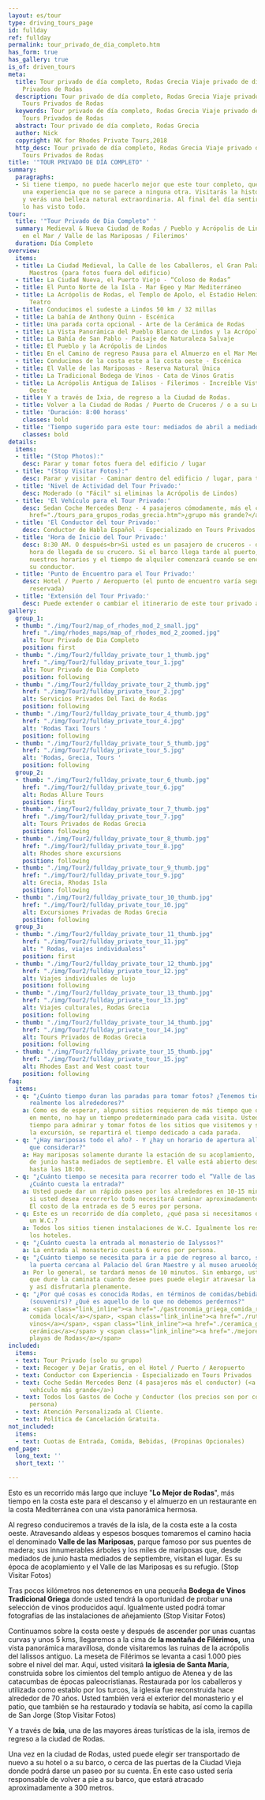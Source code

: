 ```yaml
---
layout: es/tour
type: driving_tours_page
id: fullday
ref: fullday
permalink: tour_privado_de_dia_completo.htm
has_form: true
has_gallery: true
is_of: driven_tours
meta:
  title: Tour privado de día completo, Rodas Grecia Viaje privado de día entero, Tours
    Privados de Rodas
  description: Tour privado de día completo, Rodas Grecia Viaje privado de día entero,
    Tours Privados de Rodas
  keywords: Tour privado de día completo, Rodas Grecia Viaje privado de día entero,
    Tours Privados de Rodas
  abstract: Tour privado de día completo, Rodas Grecia
  author: Nick
  copyright: NK for Rhodes Private Tours,2018
  http_desc: Tour privado de día completo, Rodas Grecia Viaje privado de día entero,
    Tours Privados de Rodas
title: '"TOUR PRIVADO DE DÍA COMPLETO" '
summary:
  paragraphs:
  - Si tiene tiempo, no puede hacerlo mejor que este tour completo, que le brindará
    una experiencia que no se parece a ninguna otra. Visitarás la historia y la cultura
    y verás una belleza natural extraordinaria. Al final del día sentirás que realmente
    lo has visto todo.
tour:
  title: '"Tour Privado de Dia Completo" '
  summary: Medieval & Nueva Ciudad de Rodas / Pueblo y Acrópolis de Lindos / Almuerzo
    en el Mar / Valle de las Mariposas / Filerimos'
  duration: Día Completo
overview:
  items:
  - title: La Ciudad Medieval, la Calle de los Caballeros, el Gran Palacio de los
      Maestros (para fotos fuera del edificio)
  - title: La Ciudad Nueva, el Puerto Viejo - “Coloso de Rodas”
  - title: El Punto Norte de la Isla - Mar Egeo y Mar Mediterráneo
  - title: La Acrópolis de Rodas, el Templo de Apolo, el Estadio Helenístico y el
      Teatro
  - title: Conducimos el sudeste a Lindos 50 km / 32 millas
  - title: La bahía de Anthony Quinn - Escénica
  - title: Una parada corta opcional - Arte de la Cerámica de Rodas
  - title: La Vista Panorámica del Pueblo Blanco de Lindos y la Acrópolis - Escénica
  - title: La Bahía de San Pablo - Paisaje de Naturaleza Salvaje
  - title: El Pueblo y la Acrópolis de Lindos
  - title: En el Camino de regreso Pausa para el Almuerzo en el Mar Mediterráneo.
  - title: Conducimos de la costa este a la costa oeste - Escénica
  - title: El Valle de las Mariposas - Reserva Natural Única
  - title: La Tradicional Bodega de Vinos - Cata de Vinos Gratis
  - title: La Acrópolis Antigua de Ialisos - Filerimos - Increíble Vista de la Costa
      Oeste
  - title: Y a través de Ixia, de regreso a la Ciudad de Rodas.
  - title: Volver a la Ciudad de Rodas / Puerto de Cruceros / o a su Lugar
  - title: 'Duración: 8:00 horass'
    classes: bold
  - title: 'Tiempo sugerido para este tour: mediados de abril a mediados de octubre'
    classes: bold
details:
  items:
  - title: "(Stop Photos):"
    desc: Parar y tomar fotos fuera del edificio / lugar
  - title: "(Stop Visitar Fotos):"
    desc: Parar y visitar - Caminar dentro del edificio / lugar, para tomar fotos
  - title: 'Nivel de Actividad del Tour Privado:'
    desc: Moderado (o "Fácil" si eliminas la Acrópolis de Lindos)
  - title: 'El Vehículo para el Tour Privado:'
    desc: Sedan Coche Mercedes Benz - 4 pasajeros cómodamente, más el conductor (<a
      href="./tours_para_grupos_rodas_grecia.htm">¿grupo más grande?</a>)
  - title: 'El Conductor del tour Privado:'
    desc: Conductor de Habla Español - Especializado en Tours Privados.
  - title: 'Hora de Inicio del Tour Privado:'
    desc: 8:30 AM. O después<br>Si usted es un pasajero de cruceros - depende de la
      hora de llegada de su crucero. Si el barco llega tarde al puerto, ajustaremos
      nuestros horarios y el tiempo de alquiler comenzará cuando se encuentre con
      su conductor.
  - title: 'Punto de Encuentro para el Tour Privado:'
    desc: Hotel / Puerto / Aeropuerto (el punto de encuentro varía según la opción
      reservada)
  - title: 'Extensión del Tour Privado:'
    desc: Puede extender o cambiar el itinerario de este tour privado a su gusto.
gallery:
  group_1:
  - thumb: "./img/Tour2/map_of_rhodes_mod_2_small.jpg"
    href: "./img/rhodes_maps/map_of_rhodes_mod_2_zoomed.jpg"
    alt: Tour Privado de Dia Completo
    position: first
  - thumb: "./img/Tour2/fullday_private_tour_1_thumb.jpg"
    href: "./img/Tour2/fullday_private_tour_1.jpg"
    alt: Tour Privado de Dia Completo
    position: following
  - thumb: "./img/Tour2/fullday_private_tour_2_thumb.jpg"
    href: "./img/Tour2/fullday_private_tour_2.jpg"
    alt: Servicios Privados Del Taxi de Rodas
    position: following
  - thumb: "./img/Tour2/fullday_private_tour_4_thumb.jpg"
    href: "./img/Tour2/fullday_private_tour_4.jpg"
    alt: 'Rodas Taxi Tours '
    position: following
  - thumb: "./img/Tour2/fullday_private_tour_5_thumb.jpg"
    href: "./img/Tour2/fullday_private_tour_5.jpg"
    alt: 'Rodas, Grecia, Tours '
    position: following
  group_2:
  - thumb: "./img/Tour2/fullday_private_tour_6_thumb.jpg"
    href: "./img/Tour2/fullday_private_tour_6.jpg"
    alt: Rodas Allure Tours
    position: first
  - thumb: "./img/Tour2/fullday_private_tour_7_thumb.jpg"
    href: "./img/Tour2/fullday_private_tour_7.jpg"
    alt: Tours Privados de Rodas Grecia
    position: following
  - thumb: "./img/Tour2/fullday_private_tour_8_thumb.jpg"
    href: "./img/Tour2/fullday_private_tour_8.jpg"
    alt: Rhodes shore excursions
    position: following
  - thumb: "./img/Tour2/fullday_private_tour_9_thumb.jpg"
    href: "./img/Tour2/fullday_private_tour_9.jpg"
    alt: Grecia, Rhodas Isla
    position: following
  - thumb: "./img/Tour2/fullday_private_tour_10_thumb.jpg"
    href: "./img/Tour2/fullday_private_tour_10.jpg"
    alt: Excursiones Privadas de Rodas Grecia
    position: following
  group_3:
  - thumb: "./img/Tour2/fullday_private_tour_11_thumb.jpg"
    href: "./img/Tour2/fullday_private_tour_11.jpg"
    alt: " Rodas, viajes individualess"
    position: first
  - thumb: "./img/Tour2/fullday_private_tour_12_thumb.jpg"
    href: "./img/Tour2/fullday_private_tour_12.jpg"
    alt: Viajes individuales de lujo
    position: following
  - thumb: "./img/Tour2/fullday_private_tour_13_thumb.jpg"
    href: "./img/Tour2/fullday_private_tour_13.jpg"
    alt: Viajes culturales, Rodas Grecia
    position: following
  - thumb: "./img/Tour2/fullday_private_tour_14_thumb.jpg"
    href: "./img/Tour2/fullday_private_tour_14.jpg"
    alt: Tours Privados de Rodas Grecia
    position: following
  - thumb: "./img/Tour2/fullday_private_tour_15_thumb.jpg"
    href: "./img/Tour2/fullday_private_tour_15.jpg"
    alt: Rhodes East and West coast tour
    position: following
faq:
  items:
  - q: "¿Cuánto tiempo duran las paradas para tomar fotos? ¿Tenemos tiempo para mirar
      realmente los alrededores?"
    a: Como es de esperar, algunos sitios requieren de más tiempo que otros. Con esto
      en mente, no hay un tiempo predeterminado para cada visita. Usted tendrá suficiente
      tiempo para admirar y tomar fotos de los sitios que visitemos y según cómo evolucione
      la excursión, se repartirá el tiempo dedicado a cada parada.
  - q: "¿Hay mariposas todo el año? - Y ¿hay un horario de apertura allí que tengamos
      que considerar?"
    a: Hay mariposas solamente durante la estación de su acoplamiento, desde mediados
      de junio hasta mediados de septiembre. El valle está abierto desde las 8:00
      hasta las 18:00.
  - q: "¿Cuánto tiempo se necesita para recorrer todo el “Valle de las Mariposas”?
      ¿Cuánto cuesta la entrada?"
    a: Usted puede dar un rápido paseo por los alrededores en 10-15 minutos, pero
      si usted desea recorrerlo todo necesitará caminar aproximadamente 55 minutos.
      El costo de la entrada es de 5 euros por persona.
  - q: Este es un recorrido de día completo, ¿qué pasa si necesitamos de repente utilizar
      un W.C.?
    a: Todos los sitios tienen instalaciones de W.C. Igualmente los restaurantes y
      los hoteles.
  - q: "¿Cuánto cuesta la entrada al monasterio de Ialyssos?"
    a: La entrada al monasterio cuesta 6 euros por persona.
  - q: "¿Cuánto tiempo se necesita para ir a pie de regreso al barco, saliendo por
      la puerta cercana al Palacio del Gran Maestre y al museo arueológico?"
    a: Por lo general, se tardará menos de 10 minutos. Sin embargo, usted puede hacer
      que dure la caminata cuanto desee pues puede elegir atravesar la ciudad vieja
      y así disfrutarla plenamente.
  - q: "¿Por qué cosas es conocida Rodas, en términos de comidas/bebidas y recuerdos
      (souvenirs)? ¿Qué es aquello de lo que no debemos perdernos?"
    a: <span class="link_inline"><a href="./gastronomia_griega_comida_recetas_cocina.htm">La
      comida local</a></span>, <span class="link_inline"><a href="./ruta_vinos_griegos_bodegas_grecia.htm">los
      vinos</a></span>, <span class="link_inline"><a href="./ceramica_griega_alfareria.htm">la
      cerámica</a></span> y <span class="link_inline"><a href="./mejores_playas_grecia_rodas.htm">las
      playas de Rodas</a></span>
included:
  items:
  - text: Tour Privado (solo su grupo)
  - text: Recoger y Dejar Gratis, en el Hotel / Puerto / Aeropuerto
  - text: Conductor con Experiencia - Especializado en Tours Privados
  - text: Coche Sedán Mercedes Benz (4 pasajeros más el conductor) (<a href="./tours_para_grupos_rodas_grecia.htm">o
      vehículo más grande</a>)
  - text: Todos los Gastos de Coche y Conductor (los precios son por coche no por
      persona)
  - text: Atención Personalizada al Cliente.
  - text: Política de Cancelación Gratuita.
not_included:
  items:
  - text: Cuotas de Entrada, Comida, Bebidas, (Propinas Opcionales)
end_page:
  long_text: ''
  short_text: ''

---
```

Esto es un recorrido más largo que incluye "**Lo Mejor de Rodas**", más tiempo en la costa este para el descanso y el almuerzo en un restaurante en la costa Mediterránea con una vista panorámica hermosa.

Al regreso conduciremos a través de la isla, de la costa este a la costa oeste. Atravesando aldeas y espesos bosques tomaremos el camino hacia el denominado **Valle de las Mariposas**, parque famoso por sus puentes de madera; sus innumerables árboles y los miles de mariposas que, desde mediados de junio hasta mediados de septiembre, visitan el lugar. Es su época de acoplamiento y el Valle de las Mariposas es su refugio. (Stop Visitar Fotos) 

Tras pocos kilómetros nos detenemos en una pequeña **Bodega de Vinos Tradicional Griega** donde usted tendrá la oportunidad de probar una selección de vinos producidos aquí. Igualmente usted podrá tomar fotografías de las instalaciones de añejamiento (Stop Visitar Fotos)

Continuamos sobre la costa oeste y después de ascender por unas cuantas curvas y unos 5 kms, llegaremos a la cima de **la montaña de Filérimos,** una vista panorámica maravillosa, donde visitaremos las ruinas de la acrópolis del Ialissos antiguo. La meseta de Filérimos se levanta a casi 1.000 pies sobre el nivel del mar. Aquí, usted visitará **la iglesia de Santa María**, construida sobre los cimientos del templo antiguo de Atenea y de las catacumbas de épocas paleocristianas. Restaurada por los caballeros y utilizada como establo por los turcos, la iglesia fue reconstruida hace alrededor de 70 años. Usted también verá el exterior del monasterio y el patio, que también se ha restaurado y todavía se habita, así como la capilla de San Jorge (Stop Visitar Fotos)

Y a través de **Ixia**, una de las mayores áreas turísticas de la isla, iremos de regreso a la ciudad de Rodas.

Una vez en la ciudad de Rodas, usted puede elegir ser transportado de nuevo a su hotel o a su barco, o cerca de las puertas de la Ciudad Vieja donde podrá darse un paseo por su cuenta. En este caso usted sería responsable de volver a pie a su barco, que estará atracado aproximadamente a 300 metros.